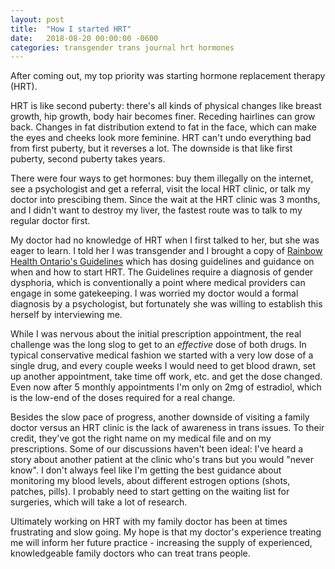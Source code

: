 ```yaml
---
layout: post
title:  "How I started HRT"
date:   2018-08-20 00:00:00 -0600
categories: transgender trans journal hrt hormones
---
```


After coming out, my top priority was starting hormone replacement therapy (HRT).

HRT is like second puberty:  there's all kinds of physical changes like breast growth,
hip growth, body hair becomes finer. Receding hairlines can grow back. Changes in fat 
distribution extend to fat in the face, which can make the eyes and cheeks look more 
feminine. HRT can't undo everything bad from first puberty, but it reverses a lot.
The downside is that like first puberty, second puberty takes years. 

There were four ways to get hormones: buy them illegally on the internet,
see a psychologist and get a referral, visit the local HRT clinic, or talk my doctor into prescibing them.
Since the wait at the HRT clinic was 3 months, and I didn't want to destroy my liver, 
the fastest route was to talk to my regular doctor first.

My doctor had no knowledge of HRT when I first talked to her, but she was eager to learn.
I told her I was transgender and I brought a copy of 
[Rainbow Health Ontario's Guidelines](https://www.rainbowhealthontario.ca/TransHealthGuide/gp-femht.html)
which has dosing guidelines and guidance on when and how to start HRT.
The Guidelines require a diagnosis of gender dysphoria, which is conventionally a point where
medical providers can engage in some gatekeeping. I was worried my doctor would a formal diagnosis
by a psychologist, but fortunately she was willing to establish this herself by interviewing me.

While I was nervous about the initial prescription appointment, the real challenge was
the long slog to get to an _effective_ dose of both drugs. In typical conservative medical fashion
we started with a very low dose of a single drug, and every couple weeks I would need to get
blood drawn, set up another appointment, take time off work, etc. and get the dose changed.
Even now after 5 monthly appointments I'm only on 2mg of estradiol, which is the low-end of
the doses required for a real change. 

Besides the slow pace of progress, another downside of visiting a family doctor versus an HRT clinic
is the lack of awareness in trans issues. To their credit, they've got the right name on my medical
file and on my prescriptions. Some of our discussions haven't been ideal: I've heard a story about
another patient at the clinic who's trans but you would "never know". I don't always feel like I'm
getting the best guidance about monitoring my blood levels, about different estrogen options
(shots, patches, pills). I probably need to start getting on the waiting list for surgeries, which
will take a lot of research.

Ultimately working on HRT with my family doctor has been at times frustrating and slow going.
My hope is that my doctor's experience treating me will inform her future practice - 
increasing the supply of experienced, knowledgeable family doctors who can treat trans people.